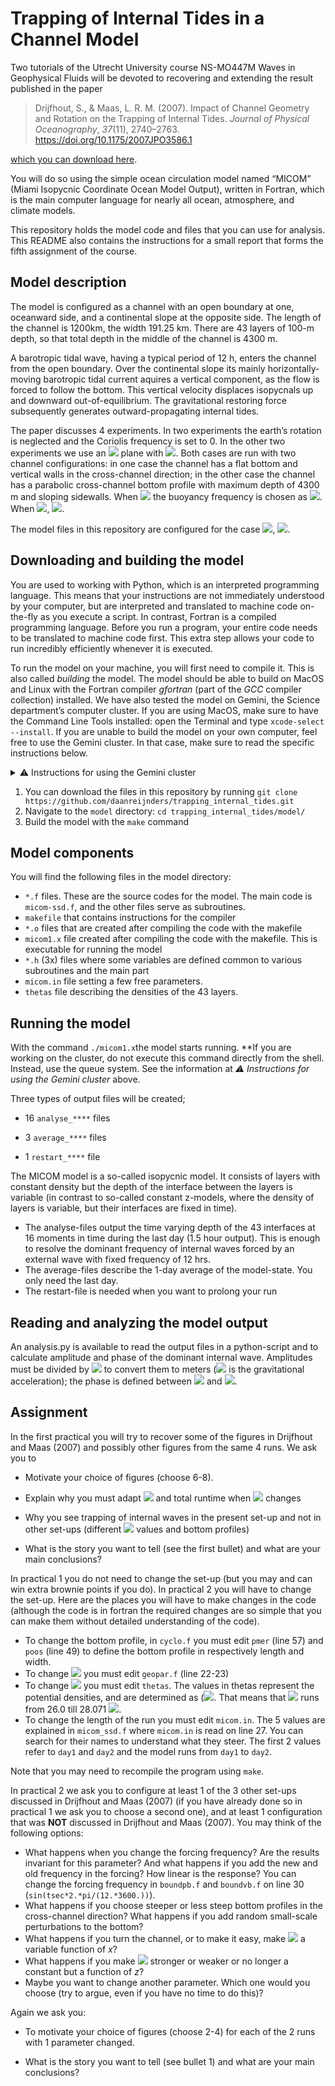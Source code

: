 # Trapping of Internal Tides in a Channel Model

Two tutorials of the Utrecht University course NS-MO447M Waves in Geophysical Fluids will be devoted to recovering and extending the result published in the paper

> Drijfhout, S., & Maas, L. R. M. (2007). Impact of Channel Geometry and Rotation on the Trapping of Internal Tides. *Journal of Physical Oceanography*, *37*(11), 2740–2763. https://doi.org/10.1175/2007JPO3586.1

[which you can download here](https://webspace.science.uu.nl/~maas0131/files/drijfhoutmaas07jpo%5bsmallpdf.com%5d.pdf).

You will do so using the simple ocean circulation model named “MICOM” (Miami Isopycnic Coordinate Ocean Model Output), written in Fortran, which is the main computer language for nearly all ocean, atmosphere, and climate models.

This repository holds the model code and files that you can use for analysis. This README also contains the instructions for a small report that forms the fifth assignment of the course.



## Model description

The model is configured as a channel with an open boundary at one, oceanward side, and a continental slope at the opposite side. The length of the channel is 1200km, the width 191.25 km. There are 43 layers of 100-m depth, so that total depth in the middle of the channel is 4300 m. 

A barotropic tidal wave, having a typical period of 12 h, enters the channel from the open boundary. Over the continental slope its mainly horizontally-moving barotropic tidal current aquires a vertical component, as the flow is forced to follow the bottom. This vertical velocity displaces isopycnals up and downward out-of-equilibrium. The gravitational restoring force subsequently generates outward-propagating internal tides. 

The paper discusses 4 experiments. In two experiments the earth’s rotation is neglected and the Coriolis frequency is set to 0. In the other two experiments we use an <img src="https://render.githubusercontent.com/render/math?math={f}"> plane with <img src="https://render.githubusercontent.com/render/math?math={f = 10^{-4}\ \rm{s}^{-1}}">. Both cases are run with two channel configurations: in one case the channel has a flat bottom and vertical walls in the cross-channel direction; in the other case the channel has a parabolic cross-channel bottom profile with maximum depth of 4300 m and sloping sidewalls. When <img src="https://render.githubusercontent.com/render/math?math={f=0}"> the buoyancy frequency is chosen as <img src="https://render.githubusercontent.com/render/math?math={N = 3.05 \times 10^{-3}\ \rm{s}^{-1}}">. When <img src="https://render.githubusercontent.com/render/math?math={f = 10^{-4}\ \rm{s}^{-1}}">,  <img src="https://render.githubusercontent.com/render/math?math={N= 2.2 \times 10^{-3}\ \rm{s}^{-1}}">. 

The model files in this repository are configured for the case <img src="https://render.githubusercontent.com/render/math?math={f = 10^{-4}\ \rm{s}^{-1}}">, <img src="https://render.githubusercontent.com/render/math?math={N = 2.2 \times 10^{-3}\ \rm{s}^{-1}}">. 



##  Downloading and building the model

You are used to working with Python, which is an interpreted programming language. This means that your instructions are not immediately understood by your computer, but are interpreted and translated to machine code on-the-fly as you execute a script. In contrast, Fortran is a compiled programming language. Before you run a program, your entire code needs to be translated to machine code first. This extra step allows your code to run incredibly efficiently whenever it is executed.

To run the model on your machine, you will first need to compile it. This is also called *building* the model. The model should be able to build on MacOS and Linux with the Fortran compiler *gfortran* (part of the *GCC* compiler collection) installed. We have also tested the model on Gemini, the Science department’s computer cluster. If you are using MacOS, make sure to have the Command Line Tools installed: open the Terminal and type `xcode-select --install`. If you are unable to build the model on your own computer, feel free to use the Gemini cluster. In that case, make sure to read the specific instructions below.

<details>
  <summary>⚠️ Instructions for using the Gemini cluster</summary>

  ### Logging in
  1. Open a Terminal.
  2. Connect to the Gemini cluster by typing `ssh 1234567@gemini.science.uu.nl` using your Solis-ID in place of 1234567.
  3. Type your Solis-ID password.
  4. You're in! Your home directory is `/nethome/1234567`. It has a quotum of 2GB. For temporarily storing large amounts of data, create a scratch folder on the scratch disk: `mkdir /scratch/1234567`. Gemini consists of several computing nodes. Each node has its own `scratch` disk.  This means you may have to copy files between nodes. The default (login) node is `science-bs35`. The other node for regular, scheduled jobs is `science-bs37`. You can switch to this node by typing `ssh science-bs37`, and exit it again by typing `exit`. 

  ### Executing commands
Now you can execute shell commands as usual. Note that Gemini is a cluster, which means that you are sharing resources with other users. When executing small jobs (e.g. copying files, running small scripts, building the model), you can do so as usual. **However, when running larger jubs such as running the model, you should make use of the queueing system.** This way, you're getting adequate computational resources for your _job_, and by using a queue, you won't be hogging resources from other users. 

  ### Submitting a job to the queue
  1. To tell the queueing system what your _job_ is comprised of, you should first create a *job script*, e.g. `my_job.sh`. The `sh` extension indicates that this is a shell script. An example job script looks as follows
  ```bash
  #/bin/bash

  # SGE: Set the job name
  #$ -N wgf_model
  # SGE: this flag exports all active environment variables to the job
  #$ -V
  # SGE: time limit and queue. You probably don't need to change this
  #$ -l h_rt=2:00:00 
  #$ -q all.q
  # SGE: your Email here, for job notification
  #$ -M my.student.email@uu.nl
  # SGE: when do you want to be notified (b : begin, e : end, s : error)?
  #$ -m e 
  #$ -m s
  # SGE: ouput in the current working dir
  #$ -wd /scratch/1234567/wgf_model/

  # Navigate to the right directory and run the model
  cd /scratch/1234567/wgf_model/ # Navigate to where the model is stored
  ./micom1.x # This line starts the model execution
  
  ```
  2. Submit the job using `qsub /path/to/my_job.sh`.
  3. You can inspect the job status using `qstat.`
  4. If you need to delete the job, check the id using `qstat` and use `qdel 123` with 123 being the job id.

  ### Running Jupyterlab on the cluster
  You can use Jupyter Lab on the cluster. This allows you to easily analyze the model output. 
  1. To do so, you must first load _Conda_: `module load miniconda/3`. Initialize Conda by typing `conda init bash`. You may need to open another bash-shell: type `bash`. You can tell that Conda is loaded when `(base)` is being shown in front of the interpreter.
  2. Start Jupyter: `jupyter lab --no-browser.`
  3. Take note of the Jupyter port number that has been assigned (the four digits in the X's in http://127.0.0.1:XXXX) and the token (the long string after `token=`).
  4. Open a new terminal window or tab on your local computer. In this terminal we set up an SSH tunnel.
  5. Pick a random number YYYY between 8000 and 9000. This will be our SSH port number for the tunnel. Try another number if something fails.
  6. On your local machine, type `ssh -A -L YYYY:localhost:XXXX 1234567@gemini.science.uu.nl`
  7. Open a browser on your local computer and go to `localhost:YYYY`, where `YYYY` is your chosen portnumber. When asked for a password/token, use the one that you noted in step 2.

More info can be found here: https://github.com/OceanParcels/UtrechtTeam/wiki/How-to-run-parcels-on-lorenz,-gemini-and-cartesius#gemini

</details>




1. You can download the files in this repository by running `git clone https://github.com/daanreijnders/trapping_internal_tides.git`
1. Navigate to the `model` directory: `cd trapping_internal_tides/model/`
1. Build the model with the `make` command



## Model components

You will find the following files in the model directory:

- `*.f` files. These are the source codes for the model. The main code is `micom-ssd.f`, and the other files serve as subroutines.
- `makefile` that contains instructions for the compiler
- `*.o` files that are created after compiling the code with the makefile
- `micom1.x` file created after compiling the code with the makefile. This is executable for running the model
- `*.h` (3x) files where some variables are defined common to various subroutines and the main part
- `micom.in` file setting a few free parameters.
- `thetas` file describing the densities of the 43 layers.



## Running the model

With the command `./micom1.x`the model starts running. **If you are working on the cluster, do not execute this command directly from the shell. Instead, use the queue system. See the information at *⚠️ Instructions for using the Gemini cluster* above.

Three types of output files will be created;

- 16 `analyse_****` files

- 3 `average_****` files

- 1 `restart_****` file

 The MICOM model is a so-called isopycnic model. It consists of layers with constant density but the depth of the interface between the layers is variable (in contrast to so-called constant z-models, where the density of layers is variable, but their interfaces are fixed in time).

- The analyse-files output the time varying depth of the 43 interfaces at 16 moments in time during the last day (1.5 hour output). This is enough to resolve the dominant frequency of internal waves forced by an external wave with fixed frequency of 12 hrs.
- The average-files describe the 1-day average of the model-state. You only need the last day.
- The restart-file is needed when you want to prolong your run



## Reading and analyzing the model output

An analysis.py is available to read the output files in a python-script and to calculate amplitude and phase of the dominant internal wave. Amplitudes must be divided by <img src="https://render.githubusercontent.com/render/math?math={9.806\times10^4}"> to convert them to meters (<img src="https://render.githubusercontent.com/render/math?math={g = 9.806 \ \rm{m/s^2}}"> is the gravitational acceleration); the phase is defined between <img src="https://render.githubusercontent.com/render/math?math={-\pi}"> and <img src="https://render.githubusercontent.com/render/math?math={\pi}">.



## Assignment

In the first practical you will try to recover some of the figures in Drijfhout and Maas (2007) and possibly other figures from the same 4 runs. We ask you to

- Motivate your choice of figures (choose 6-8).

- Explain why you must adapt <img src="https://render.githubusercontent.com/render/math?math={N}"> and total runtime when <img src="https://render.githubusercontent.com/render/math?math={f}"> changes
- Why you see trapping of internal waves in the present set-up and not in other set-ups (different <img src="https://render.githubusercontent.com/render/math?math={f}"> values and bottom profiles)
- What is the story you want to tell (see the first bullet) and what are your main conclusions?

 In practical 1 you do not need to change the set-up (but you may and can win extra brownie points if you do). In practical 2 you will have to change the set-up. Here are the places you will have to make changes in the code (although the code is in fortran the required changes are so simple that you can make them without detailed understanding of the code).

- To change the bottom profile, in `cyclo.f` you must edit `pmer` (line 57) and `poos` (line 49) to define the bottom profile in respectively length and width.
- To change <img src="https://render.githubusercontent.com/render/math?math={f}"> you must edit `geopar.f` (line 22-23)
- To change <img src="https://render.githubusercontent.com/render/math?math={N}"> you must edit `thetas`. The values in thetas represent the potential densities, and are determined as (<img src="https://render.githubusercontent.com/render/math?math={\sigma_0)-1000/1000}">. That means that <img src="https://render.githubusercontent.com/render/math?math={1000*\theta}"> runs from 26.0 till 28.071 <img src="https://render.githubusercontent.com/render/math?math={\rm{kg}/{m}^3}">. 
- To change the length of the run you must edit `micom.in`. The 5 values are explained in `micom_ssd.f` where `micom.in` is read on line 27. You can search for their names to understand what they steer. The first 2 values refer to `day1` and `day2` and the model runs from `day1` to `day2`.

Note that you may need to recompile the program using `make`.

In practical 2 we ask you to configure at least 1 of the 3 other set-ups discussed in Drijfhout and Maas (2007) (if you have already done so in practical 1 we ask you to choose a second one), and at least 1 configuration that was **NOT** discussed in Drijfhout and Maas (2007). You may think of the following options: 

- What happens when you change the forcing frequency? Are the results invariant for this parameter? And what happens if you add the new and old frequency in the forcing? How linear is the response?
  You can change the forcing frequency in `boundpb.f` and `boundvb.f` on line 30 (`sin(tsec*2.*pi/(12.*3600.))`).
- What happens if you choose steeper or less steep bottom profiles in the cross-channel direction? What happens if you add random small-scale perturbations to the bottom?
- What happens if you turn the channel, or to make it easy, make <img src="https://render.githubusercontent.com/render/math?math={f}"> a variable function of *x*?
- What happens if you make <img src="https://render.githubusercontent.com/render/math?math={N}"> stronger or weaker or no longer a constant but a function of *z*?
- Maybe you want to change another parameter. Which one would you choose (try to argue, even if you have no time to do this)?

Again we ask you:

- To motivate your choice of figures (choose 2-4) for each of the 2 runs with 1 parameter changed.

- What is the story you want to tell (see bullet 1) and what are your main conclusions?
